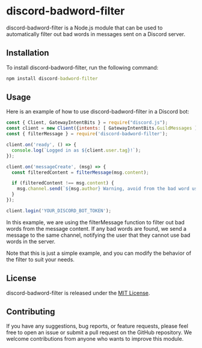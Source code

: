 # discord-badword-filter

discord-badword-filter is a Node.js module that can be used to automatically filter out bad words in messages sent on a Discord server.

## Installation

To install discord-badword-filter, run the following command:

```bat
npm install discord-badword-filter
```

## Usage

Here is an example of how to use discord-badword-filter in a Discord bot:

```js
const { Client, GatewayIntentBits } = require("discord.js"); 
const client = new Client({intents: [ GatewayIntentBits.GuildMessages ]});
const { filterMessage } = require('discord-badword-filter');

client.on('ready', () => {
  console.log(`Logged in as ${client.user.tag}!`);
});

client.on('messageCreate', (msg) => {
  const filteredContent = filterMessage(msg.content);

  if (filteredContent !== msg.content) {
    msg.channel.send(`${msg.author} Warning, avoid from the bad word usage.`);
  }
});

client.login('YOUR_DISCORD_BOT_TOKEN');

```

In this example, we are using the filterMessage function to filter out bad words from the message content. If any bad words are found, we send a message to the same channel, notifying the user that they cannot use bad words in the server.

Note that this is just a simple example, and you can modify the behavior of the filter to suit your needs.

## License
discord-badword-filter is released under the [MIT License](https://opensource.org/licenses/MIT).

## Contributing
If you have any suggestions, bug reports, or feature requests, please feel free to open an issue or submit a pull request on the GitHub repository. We welcome contributions from anyone who wants to improve this module.
